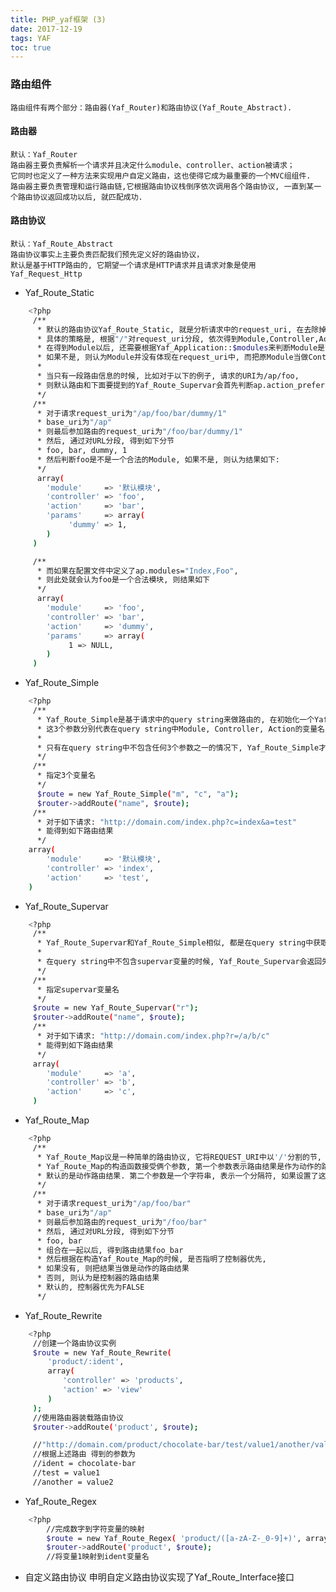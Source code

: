 ```yaml
---
title: PHP_yaf框架 (3)
date: 2017-12-19
tags: YAF
toc: true
---
```


### 路由组件

    路由组件有两个部分：路由器(Yaf_Router)和路由协议(Yaf_Route_Abstract).

#### 路由器

    默认：Yaf_Router 
    路由器主要负责解析一个请求并且决定什么module、controller、action被请求；
    它同时也定义了一种方法来实现用户自定义路由，这也使得它成为最重要的一个MVC组组件.
    路由器主要负责管理和运行路由链,它根据路由协议栈倒序依次调用各个路由协议, 一直到某一个路由协议返回成功以后, 就匹配成功.

#### 路由协议

    默认：Yaf_Route_Abstract
    路由协议事实上主要负责匹配我们预先定义好的路由协议，
    默认是基于HTTP路由的, 它期望一个请求是HTTP请求并且请求对象是使用Yaf_Request_Http

<!-- more -->

- Yaf_Route_Static

```bash    
    <?php
     /**
      * 默认的路由协议Yaf_Route_Static, 就是分析请求中的request_uri, 在去除掉base_uri以后, 获取到真正的负载路由信息的request_uri片段, 
      * 具体的策略是, 根据"/"对request_uri分段, 依次得到Module,Controller,Action, 
      * 在得到Module以后, 还需要根据Yaf_Application::$modules来判断Module是否是合法的Module, 
      * 如果不是, 则认为Module并没有体现在request_uri中, 而把原Module当做Controller, 原Controller当做Action:
      *
      * 当只有一段路由信息的时候, 比如对于以下的例子, 请求的URI为/ap/foo, 
      * 则默认路由和下面要提到的Yaf_Route_Supervar会首先判断ap.action_prefer, 如果为真, 则把foo当做Action, 否则当做Controller
      */
     /**
      * 对于请求request_uri为"/ap/foo/bar/dummy/1"
      * base_uri为"/ap"
      * 则最后参加路由的request_uri为"/foo/bar/dummy/1"
      * 然后, 通过对URL分段, 得到如下分节
      * foo, bar, dummy, 1
      * 然后判断foo是不是一个合法的Module, 如果不是, 则认为结果如下:
      */
      array(
        'module'     => '默认模块',
        'controller' => 'foo',
        'action'     => 'bar',
        'params'     => array(
             'dummy' => 1,
        )
     )

     /**
      * 而如果在配置文件中定义了ap.modules="Index,Foo",
      * 则此处就会认为foo是一个合法模块, 则结果如下
      */
      array(
        'module'     => 'foo',
        'controller' => 'bar',
        'action'     => 'dummy',
        'params'     => array(
             1 => NULL,
        )
     )
```

- Yaf_Route_Simple

```bash
    <?php
     /**
      * Yaf_Route_Simple是基于请求中的query string来做路由的, 在初始化一个Yaf_Route_Simple路由协议的时候, 我们需要给出3个参数, 
      * 这3个参数分别代表在query string中Module, Controller, Action的变量名:
      *
      * 只有在query string中不包含任何3个参数之一的情况下, Yaf_Route_Simple才会返回失败, 将路由权交给下一个路由协议.
      */
     /**
      * 指定3个变量名
      */
      $route = new Yaf_Route_Simple("m", "c", "a");
      $router->addRoute("name", $route);
     /**
      * 对于如下请求: "http://domain.com/index.php?c=index&a=test"
      * 能得到如下路由结果
      */
    array(
        'module'     => '默认模块',
        'controller' => 'index',
        'action'     => 'test',
    )
```

- Yaf_Route_Supervar

```bash
    <?php
     /**
      * Yaf_Route_Supervar和Yaf_Route_Simple相似, 都是在query string中获取路由信息, 不同的是, 它获取的是一个类似包含整个路由信息的request_uri
      *
      * 在query string中不包含supervar变量的时候, Yaf_Route_Supervar会返回失败, 将路由权交给下一个路由协议.
      */
     /**
      * 指定supervar变量名
      */
     $route = new Yaf_Route_Supervar("r");
     $router->addRoute("name", $route);
     /**
      * 对于如下请求: "http://domain.com/index.php?r=/a/b/c"
      * 能得到如下路由结果
      */
     array(
        'module'     => 'a',
        'controller' => 'b',
        'action'     => 'c',
     )
```

- Yaf_Route_Map

```bash
    <?php
     /**
      * Yaf_Route_Map议是一种简单的路由协议, 它将REQUEST_URI中以'/'分割的节, 组合在一起, 形成一个分层的控制器或者动作的路由结果. 
      * Yaf_Route_Map的构造函数接受俩个参数, 第一个参数表示路由结果是作为动作的路由结果,还是控制器的路由结果.
      * 默认的是动作路由结果. 第二个参数是一个字符串, 表示一个分隔符, 如果设置了这个分隔符, 那么在REQUEST_URI中, 分隔符之前的作为路由信息载体, 而之后的作为请求参数.
      */
     /**
      * 对于请求request_uri为"/ap/foo/bar"
      * base_uri为"/ap"
      * 则最后参加路由的request_uri为"/foo/bar"
      * 然后, 通过对URL分段, 得到如下分节
      * foo, bar
      * 组合在一起以后, 得到路由结果foo_bar
      * 然后根据在构造Yaf_Route_Map的时候, 是否指明了控制器优先,
      * 如果没有, 则把结果当做是动作的路由结果
      * 否则, 则认为是控制器的路由结果
      * 默认的, 控制器优先为FALSE
      */
```

- Yaf_Route_Rewrite

```bash
    <?php
     //创建一个路由协议实例
     $route = new Yaf_Route_Rewrite(
     　　'product/:ident',
     　　array(
     　　　　'controller' => 'products',
     　　　　'action' => 'view'
     　　)
     );
     //使用路由器装载路由协议
     $router->addRoute('product', $route);

     //"http://domain.com/product/chocolate-bar/test/value1/another/value2"
     //根据上述路由 得到的参数为
     //ident = chocolate-bar
     //test = value1
     //another = value2
```

- Yaf_Route_Regex

```bash
    <?php
        //完成数字到字符变量的映射
        $route = new Yaf_Route_Regex( 'product/([a-zA-Z-_0-9]+)', array( 'controller' => 'products', 'action' => 'view'), array(1 => 'ident'));
        $router->addRoute('product', $route);
        //将变量1映射到ident变量名
```

- 自定义路由协议
申明自定义路由协议实现了Yaf_Route_Interface接口